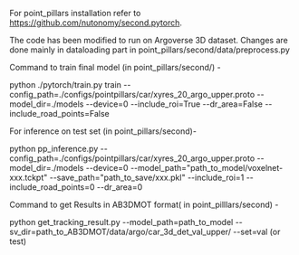 For point_pillars installation refer to https://github.com/nutonomy/second.pytorch.

The code has been modified to run on Argoverse 3D dataset. Changes are done mainly in dataloading part in point_pillars/second/data/preprocess.py

Command to train final model (in point_pillars/second/) - 

python ./pytorch/train.py train --config_path=./configs/pointpillars/car/xyres_20_argo_upper.proto --model_dir=./models --device=0 --include_roi=True --dr_area=False --include_road_points=False

For inference on test set (in point_pillars/second)- 

python pp_inference.py --config_path=./configs/pointpillars/car/xyres_20_argo_upper.proto --model_dir=./models   --device=0 --model_path="path_to_model/voxelnet-xxx.tckpt" --save_path="path_to_save/xxx.pkl" --include_roi=1 --include_road_points=0 --dr_area=0

Command to get Results in AB3DMOT format( in point_pilllars/second) -

python get_tracking_result.py --model_path=path_to_model --sv_dir=path_to_AB3DMOT/data/argo/car_3d_det_val_upper/ --set=val (or test)

